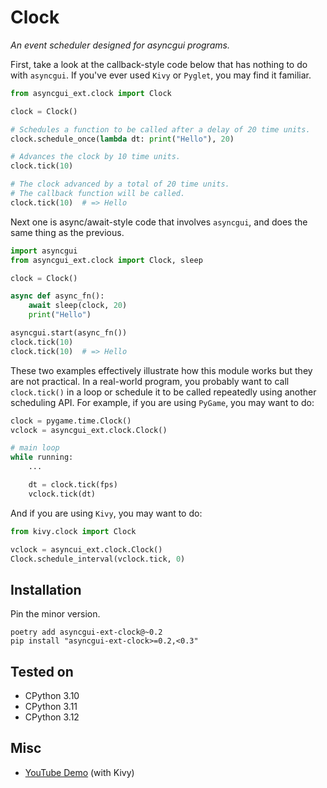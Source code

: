 # Clock

*An event scheduler designed for asyncgui programs.*

First, take a look at the callback-style code below that has nothing to do with `asyncgui`.
If you've ever used `Kivy` or `Pyglet`, you may find it familiar.

```python
from asyncgui_ext.clock import Clock

clock = Clock()

# Schedules a function to be called after a delay of 20 time units.
clock.schedule_once(lambda dt: print("Hello"), 20)

# Advances the clock by 10 time units.
clock.tick(10)

# The clock advanced by a total of 20 time units.
# The callback function will be called.
clock.tick(10)  # => Hello
```

Next one is async/await-style code that involves `asyncgui`, and does the same thing as the previous.

```python
import asyncgui
from asyncgui_ext.clock import Clock, sleep

clock = Clock()

async def async_fn():
    await sleep(clock, 20)
    print("Hello")

asyncgui.start(async_fn())
clock.tick(10)
clock.tick(10)  # => Hello
```

These two examples effectively illustrate how this module works but they are not practical.
In a real-world program, you probably want to call ``clock.tick()`` in a loop or schedule it to be called repeatedly using another scheduling API.
For example, if you are using `PyGame`, you may want to do:

```python
clock = pygame.time.Clock()
vclock = asyncgui_ext.clock.Clock()

# main loop
while running:
    ...

    dt = clock.tick(fps)
    vclock.tick(dt)
```

And if you are using `Kivy`, you may want to do:

```python
from kivy.clock import Clock

vclock = asyncui_ext.clock.Clock()
Clock.schedule_interval(vclock.tick, 0)
```

## Installation

Pin the minor version.

```
poetry add asyncgui-ext-clock@~0.2
pip install "asyncgui-ext-clock>=0.2,<0.3"
```

## Tested on

- CPython 3.10
- CPython 3.11
- CPython 3.12

## Misc

- [YouTube Demo](https://youtu.be/kPVzO8fF0yg) (with Kivy)
